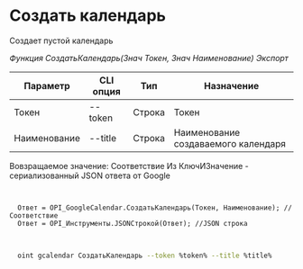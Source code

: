 ﻿---
sidebar_position: 1
---

# Создать календарь
 Создает пустой календарь


*Функция СоздатьКалендарь(Знач Токен, Знач Наименование) Экспорт*

  | Параметр | CLI опция | Тип | Назначение |
  |-|-|-|-|
  | Токен | --token | Строка | Токен |
  | Наименование | --title | Строка | Наименование создаваемого календаря |

  
  Вовзращаемое значение:   Соответствие Из КлючИЗначение - сериализованный JSON ответа от Google

```bsl title="Пример кода"
	

  Ответ = OPI_GoogleCalendar.СоздатьКалендарь(Токен, Наименование); //Соответствие
  Ответ = OPI_Инструменты.JSONСтрокой(Ответ); //JSON строка
	
```

```sh title="Пример команд CLI"
    
  oint gcalendar СоздатьКалендарь --token %token% --title %title%

```


```json title="Результат"



```
